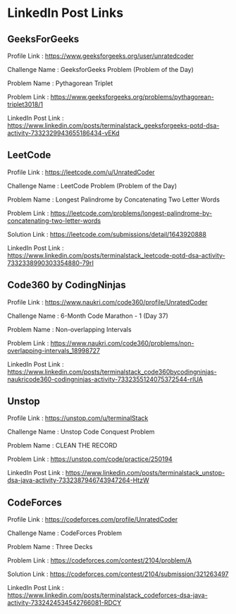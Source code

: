 # LinkedIn Post Links

## GeeksForGeeks

Profile Link : https://www.geeksforgeeks.org/user/unratedcoder

Challenge Name : GeeksforGeeks Problem (Problem of the Day)

Problem Name : Pythagorean Triplet

Problem Link : https://www.geeksforgeeks.org/problems/pythagorean-triplet3018/1

LinkedIn Post Link : https://www.linkedin.com/posts/terminalstack_geeksforgeeks-potd-dsa-activity-7332329943655186434-vEKd

## LeetCode

Profile Link : https://leetcode.com/u/UnratedCoder

Challenge Name : LeetCode Problem (Problem of the Day)

Problem Name : Longest Palindrome by Concatenating Two Letter Words

Problem Link : https://leetcode.com/problems/longest-palindrome-by-concatenating-two-letter-words

Solution Link : https://leetcode.com/submissions/detail/1643920888

LinkedIn Post Link : https://www.linkedin.com/posts/terminalstack_leetcode-potd-dsa-activity-7332338990303354880-79rI

## Code360 by CodingNinjas

Profile Link : https://www.naukri.com/code360/profile/UnratedCoder

Challenge Name : 6-Month Code Marathon - 1 (Day 37)

Problem Name : Non-overlapping Intervals

Problem Link : https://www.naukri.com/code360/problems/non-overlapping-intervals_18998727

LinkedIn Post Link : https://www.linkedin.com/posts/terminalstack_code360bycodingninjas-naukricode360-codingninjas-activity-7332355124075372544-rIUA

## Unstop

Profile Link : https://unstop.com/u/terminalStack

Challenge Name : Unstop Code Conquest Problem

Problem Name : CLEAN THE RECORD

Problem Link : https://unstop.com/code/practice/250194

LinkedIn Post Link : https://www.linkedin.com/posts/terminalstack_unstop-dsa-java-activity-7332387946743947264-HtzW

## CodeForces

Profile Link : https://codeforces.com/profile/UnratedCoder

Challenge Name : CodeForces Problem

Problem Name : Three Decks

Problem Link : https://codeforces.com/contest/2104/problem/A

Solution Link : https://codeforces.com/contest/2104/submission/321263497

LinkedIn Post Link : https://www.linkedin.com/posts/terminalstack_codeforces-dsa-java-activity-7332424534542766081-RDCY

